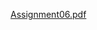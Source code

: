 [Assignment06.pdf](https://github.com/LofiLogan/IntroToProg-Python-Mod06/files/8765793/Assignment06.pdf)

